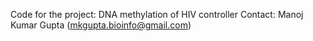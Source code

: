 Code for the project: DNA methylation of HIV controller
Contact: Manoj Kumar Gupta (mkgupta.bioinfo@gmail.com)
